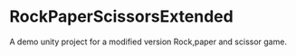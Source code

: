 # RockPaperScissorsExtended
A demo unity project for a modified version Rock,paper and scissor game.
